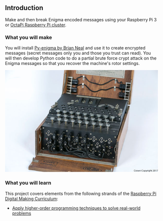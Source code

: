 ## Introduction

Make and then break Enigma encoded messages using your Raspberry Pi 3 or [OctaPi Raspberry Pi cluster](http://projects.raspberrypi.org/en/rpi-python-build-an-octapi).

### What you will make

You will install [Py-enigma by Brian Neal](http://py-enigmareadthedocs.org/) and use it to create encrypted messages (secret messages only you and those you trust can read). You will then develop Python code to do a partial brute force crypt attack on the Enigma messages so that you recover the machine's rotor settings.  

 ![A GCHQ owned Enigma machine captured at the end of WWII](images/7X5A0933.jpg)


### What you will learn

This project covers elements from the following strands of the [Raspberry Pi Digital Making Curriculum](http://rpf.io/curriculum):

+ [Apply higher-order programming techniques to solve real-world problems](https://curriculum.raspberrypi.org/programming/maker/)
